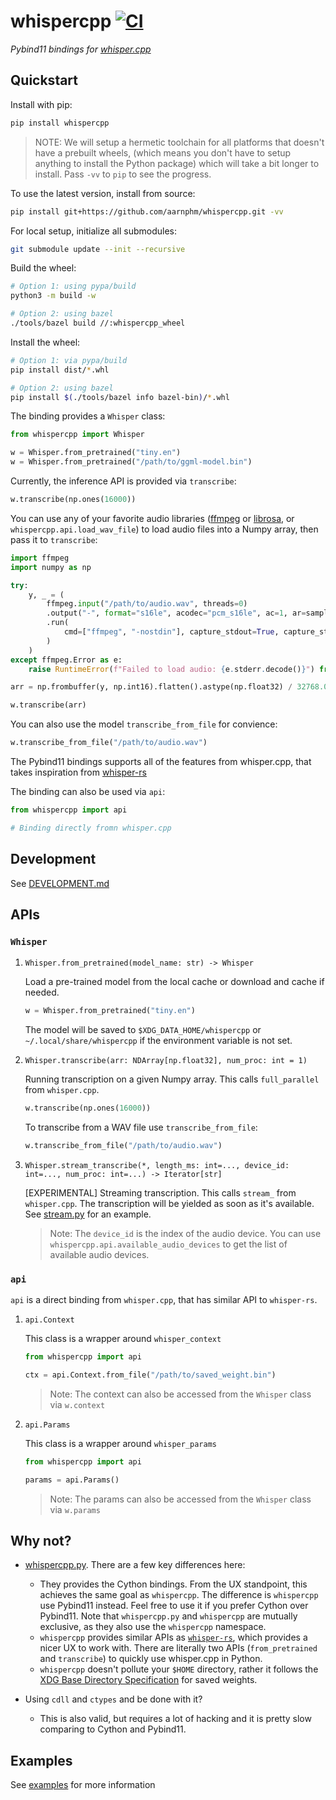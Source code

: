 # whispercpp [![CI](https://github.com/aarnphm/whispercpp/actions/workflows/ci.yml/badge.svg?branch=main)](https://github.com/aarnphm/whispercpp/actions/workflows/ci.yml)

_Pybind11 bindings for
[whisper.cpp](https://github.com/ggerganov/whisper.cpp.git)_

## Quickstart

Install with pip:

```bash
pip install whispercpp
```

> NOTE: We will setup a hermetic toolchain for all platforms that doesn't have a
> prebuilt wheels, (which means you don't have to setup anything to install the
> Python package) which will take a bit longer to install. Pass `-vv` to `pip`
> to see the progress.

To use the latest version, install from source:

```bash
pip install git+https://github.com/aarnphm/whispercpp.git -vv
```

For local setup, initialize all submodules:

```bash
git submodule update --init --recursive
```

Build the wheel:

```bash
# Option 1: using pypa/build
python3 -m build -w

# Option 2: using bazel
./tools/bazel build //:whispercpp_wheel
```

Install the wheel:

```bash
# Option 1: via pypa/build
pip install dist/*.whl

# Option 2: using bazel
pip install $(./tools/bazel info bazel-bin)/*.whl
```

The binding provides a `Whisper` class:

```python
from whispercpp import Whisper

w = Whisper.from_pretrained("tiny.en")
w = Whisper.from_pretrained("/path/to/ggml-model.bin")
```

Currently, the inference API is provided via `transcribe`:

```python
w.transcribe(np.ones(16000))
```

You can use any of your favorite audio libraries
([ffmpeg](https://github.com/kkroening/ffmpeg-python) or
[librosa](https://librosa.org/doc/main/index.html), or
`whispercpp.api.load_wav_file`) to load audio files into a Numpy array, then
pass it to `transcribe`:

```python
import ffmpeg
import numpy as np

try:
    y, _ = (
        ffmpeg.input("/path/to/audio.wav", threads=0)
        .output("-", format="s16le", acodec="pcm_s16le", ac=1, ar=sample_rate)
        .run(
            cmd=["ffmpeg", "-nostdin"], capture_stdout=True, capture_stderr=True
        )
    )
except ffmpeg.Error as e:
    raise RuntimeError(f"Failed to load audio: {e.stderr.decode()}") from e

arr = np.frombuffer(y, np.int16).flatten().astype(np.float32) / 32768.0

w.transcribe(arr)
```

You can also use the model `transcribe_from_file` for convience:

```python
w.transcribe_from_file("/path/to/audio.wav")
```

The Pybind11 bindings supports all of the features from whisper.cpp, that takes
inspiration from [whisper-rs](https://github.com/tazz4843/whisper-rs)

The binding can also be used via `api`:

```python
from whispercpp import api

# Binding directly fromn whisper.cpp
```

## Development

See [DEVELOPMENT.md](./DEVELOPMENT.md)

## APIs

### `Whisper`

1. `Whisper.from_pretrained(model_name: str) -> Whisper`

   Load a pre-trained model from the local cache or download and cache if
   needed.

   ```python
   w = Whisper.from_pretrained("tiny.en")
   ```

   The model will be saved to `$XDG_DATA_HOME/whispercpp` or
   `~/.local/share/whispercpp` if the environment variable is not set.

2. `Whisper.transcribe(arr: NDArray[np.float32], num_proc: int = 1)`

   Running transcription on a given Numpy array. This calls `full_parallel` from
   `whisper.cpp`.

   ```python
   w.transcribe(np.ones(16000))
   ```

   To transcribe from a WAV file use `transcribe_from_file`:

   ```python
   w.transcribe_from_file("/path/to/audio.wav")
   ```

3. `Whisper.stream_transcribe(*, length_ms: int=..., device_id: int=..., num_proc: int=...) -> Iterator[str]`

   [EXPERIMENTAL] Streaming transcription. This calls `stream_` from
   `whisper.cpp`. The transcription will be yielded as soon as it's available.
   See [stream.py](./examples/stream/stream.py) for an example.

   > Note: The `device_id` is the index of the audio device. You can use
   > `whispercpp.api.available_audio_devices` to get the list of available audio
   > devices.

### `api`

`api` is a direct binding from `whisper.cpp`, that has similar API to
`whisper-rs`.

1. `api.Context`

   This class is a wrapper around `whisper_context`

   ```python
   from whispercpp import api

   ctx = api.Context.from_file("/path/to/saved_weight.bin")
   ```

   > Note: The context can also be accessed from the `Whisper` class via
   > `w.context`

2. `api.Params`

   This class is a wrapper around `whisper_params`

   ```python
   from whispercpp import api

   params = api.Params()
   ```

   > Note: The params can also be accessed from the `Whisper` class via
   > `w.params`

## Why not?

- [whispercpp.py](https://github.com/stlukey/whispercpp.py). There are a few key
  differences here:

  - They provides the Cython bindings. From the UX standpoint, this achieves the
    same goal as `whispercpp`. The difference is `whispercpp` use Pybind11
    instead. Feel free to use it if you prefer Cython over Pybind11. Note that
    `whispercpp.py` and `whispercpp` are mutually exclusive, as they also use
    the `whispercpp` namespace.
  - `whispercpp` provides similar APIs as
    [`whisper-rs`](https://github.com/tazz4843/whisper-rs), which provides a
    nicer UX to work with. There are literally two APIs (`from_pretrained` and
    `transcribe`) to quickly use whisper.cpp in Python.
  - `whispercpp` doesn't pollute your `$HOME` directory, rather it follows the
    [XDG Base Directory Specification](https://specifications.freedesktop.org/basedir-spec/basedir-spec-latest.html)
    for saved weights.

- Using `cdll` and `ctypes` and be done with it?

  - This is also valid, but requires a lot of hacking and it is pretty slow
    comparing to Cython and Pybind11.

## Examples

See [examples](./examples) for more information
